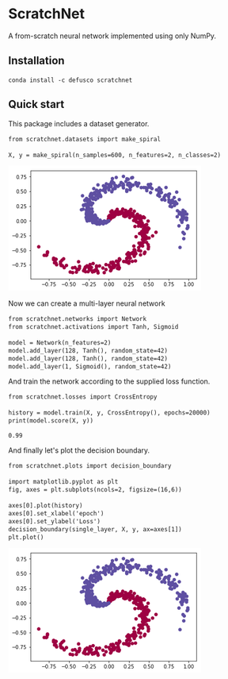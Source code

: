 # ScratchNet

A from-scratch neural network implemented using only NumPy.

## Installation

```
conda install -c defusco scratchnet
```

## Quick start
This package includes a dataset generator.

```
from scratchnet.datasets import make_spiral

X, y = make_spiral(n_samples=600, n_features=2, n_classes=2)
```

![](img/spiral.png)

Now we can create a multi-layer neural network

```
from scratchnet.networks import Network
from scratchnet.activations import Tanh, Sigmoid

model = Network(n_features=2)
model.add_layer(128, Tanh(), random_state=42)
model.add_layer(128, Tanh(), random_state=42)
model.add_layer(1, Sigmoid(), random_state=42)

```

And train the network according to the supplied loss function.

```
from scratchnet.losses import CrossEntropy

history = model.train(X, y, CrossEntropy(), epochs=20000)
print(model.score(X, y))
```

```
0.99
```

And finally let's plot the decision boundary.

```
from scratchnet.plots import decision_boundary

import matplotlib.pyplot as plt
fig, axes = plt.subplots(ncols=2, figsize=(16,6))

axes[0].plot(history)
axes[0].set_xlabel('epoch')
axes[0].set_ylabel('Loss')
decision_boundary(single_layer, X, y, ax=axes[1])
plt.plot()
```

![](img/trained.png)
